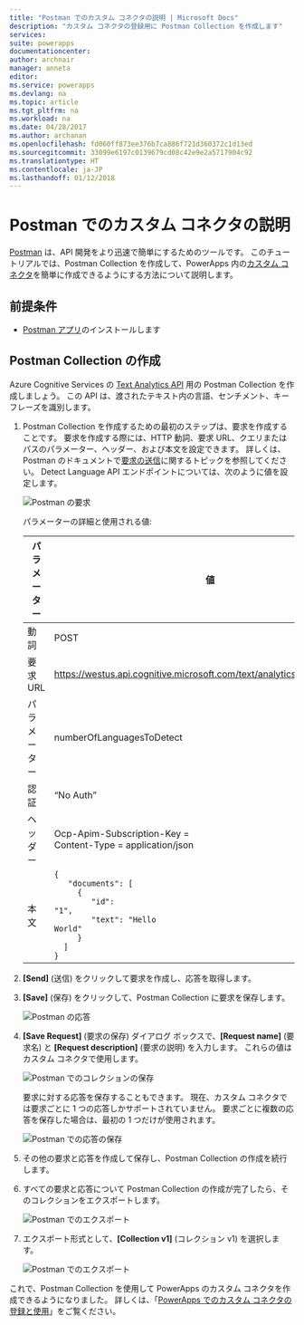 ```yaml
---
title: "Postman でのカスタム コネクタの説明 | Microsoft Docs"
description: "カスタム コネクタの登録用に Postman Collection を作成します"
services: 
suite: powerapps
documentationcenter: 
author: archnair
manager: anneta
editor: 
ms.service: powerapps
ms.devlang: na
ms.topic: article
ms.tgt_pltfrm: na
ms.workload: na
ms.date: 04/28/2017
ms.author: archanan
ms.openlocfilehash: fd060ff873ee376b7ca886f721d360372c1d13ed
ms.sourcegitcommit: 33099e6197c0139679cd08c42e9e2a5717904c92
ms.translationtype: HT
ms.contentlocale: ja-JP
ms.lasthandoff: 01/12/2018
---
```

# <a name="describe-a-custom-connector-with-postman"></a>Postman でのカスタム コネクタの説明
[Postman](https://www.getpostman.com/) は、API 開発をより迅速で簡単にするためのツールです。 このチュートリアルでは、Postman Collection を作成して、PowerApps 内の[カスタム コネクタ](register-custom-api.md)を簡単に作成できるようにする方法について説明します。

## <a name="prerequisites"></a>前提条件
* [Postman アプリ](https://www.getpostman.com/apps)のインストールします

## <a name="create-a-postman-collection"></a>Postman Collection の作成
Azure Cognitive Services の [Text Analytics API](https://www.microsoft.com/cognitive-services/en-us/text-analytics-api) 用の Postman Collection を作成しましょう。 この API は、渡されたテキスト内の言語、センチメント、キー フレーズを識別します。

1. Postman Collection を作成するための最初のステップは、要求を作成することです。 要求を作成する際には、HTTP 動詞、要求 URL、クエリまたはパスのパラメーター、ヘッダー、および本文を設定できます。 詳しくは、Postman のドキュメントで[要求の送信](https://www.getpostman.com/docs/requests)に関するトピックを参照してください。 Detect Language API エンドポイントについては、次のように値を設定します。
   
    ![Postman の要求](./media/postman-collection/request.png)
   
    パラメーターの詳細と使用される値:
   
   | パラメーター | 値 |
   | --- | --- |
   | 動詞 |POST |
   | 要求 URL |https://westus.api.cognitive.microsoft.com/text/analytics/v2.0/languages |
   | パラメーター |numberOfLanguagesToDetect |
   | 認証 |“No Auth” |
   | ヘッダー |Ocp-Apim-Subscription-Key = <your subscription key> <br/>Content-Type = application/json |
   | 本文 |<code>{<br/>&nbsp;&nbsp;&nbsp;"documents": [<br/>&nbsp;&nbsp;&nbsp;&nbsp;&nbsp;{<br/>&nbsp;&nbsp;&nbsp;&nbsp;&nbsp;&nbsp;&nbsp;&nbsp;"id": "1",<br/>&nbsp;&nbsp;&nbsp;&nbsp;&nbsp;&nbsp;&nbsp;&nbsp;"text": "Hello World"<br/>&nbsp;&nbsp;&nbsp;&nbsp;&nbsp;}<br/>&nbsp;&nbsp;]<br/>}<code> |
2. **[Send]** (送信) をクリックして要求を作成し、応答を取得します。
3. **[Save]** (保存) をクリックして、Postman Collection に要求を保存します。
   
    ![Postman の応答](./media/postman-collection/request-response-save.png)
4. **[Save Request]** (要求の保存) ダイアログ ボックスで、**[Request name]** (要求名) と **[Request description]** (要求の説明) を入力します。 これらの値はカスタム コネクタで使用します。
   
    ![Postman でのコレクションの保存](./media/postman-collection/save-request-note.png)
   
    要求に対する応答を保存することもできます。 現在、カスタム コネクタでは要求ごとに 1 つの応答しかサポートされていません。 要求ごとに複数の応答を保存した場合は、最初の 1 つだけが使用されます。
   
    ![Postman での応答の保存](./media/postman-collection/save-response.png)
5. その他の要求と応答を作成して保存し、Postman Collection の作成を続行します。
6. すべての要求と応答について Postman Collection の作成が完了したら、そのコレクションをエクスポートします。
   
    ![Postman でのエクスポート](./media/postman-collection/export.png)
7. エクスポート形式として、**[Collection v1]** (コレクション v1) を選択します。
   
    ![Postman でのエクスポート](./media/postman-collection/export2.png)

これで、Postman Collection を使用して PowerApps のカスタム コネクタを作成できるようになりました。 詳しくは、「[PowerApps でのカスタム コネクタの登録と使用](register-custom-api.md)」をご覧ください。 

